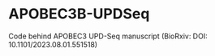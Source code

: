 # APOBEC3B-UPDSeq
Code behind APOBEC3 UPD-Seq manuscript (BioRxiv: DOI: 10.1101/2023.08.01.551518) 
